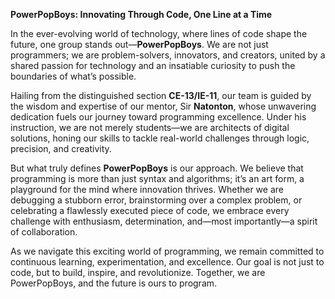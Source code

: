 **PowerPopBoys: Innovating Through Code, One Line at a Time**

In the ever-evolving world of technology, where lines of code shape the future, one group stands out—**PowerPopBoys**. We are not just programmers; we are problem-solvers, innovators, and creators, united by a shared passion for technology and an insatiable curiosity to push the boundaries of what’s possible.

Hailing from the distinguished section **CE-13/IE-11**, our team is guided by the wisdom and expertise of our mentor, Sir **Natonton**, whose unwavering dedication fuels our journey toward programming excellence. Under his instruction, we are not merely students—we are architects of digital solutions, honing our skills to tackle real-world challenges through logic, precision, and creativity.

But what truly defines **PowerPopBoys** is our approach. We believe that programming is more than just syntax and algorithms; it’s an art form, a playground for the mind where innovation thrives. Whether we are debugging a stubborn error, brainstorming over a complex problem, or celebrating a flawlessly executed piece of code, we embrace every challenge with enthusiasm, determination, and—most importantly—a spirit of collaboration.

As we navigate this exciting world of programming, we remain committed to continuous learning, experimentation, and excellence. Our goal is not just to code, but to build, inspire, and revolutionize. Together, we are PowerPopBoys, and the future is ours to program.
